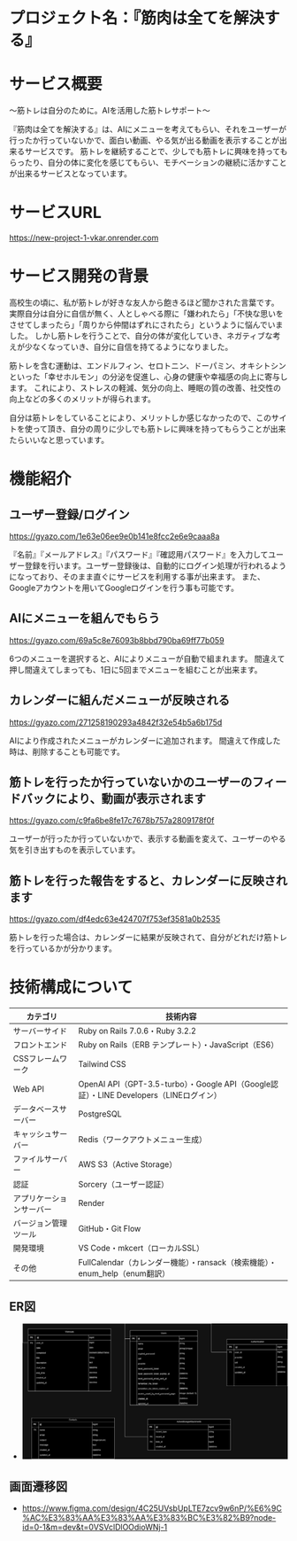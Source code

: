# プロジェクト名：『筋肉は全てを解決する』

# サービス概要
～筋トレは自分のために。AIを活用した筋トレサポート～

『筋肉は全てを解決する』は、AIにメニューを考えてもらい、それをユーザーが行ったか行っていないかで、面白い動画、やる気が出る動画を表示することが出来るサービスです。
筋トレを継続することで、少しでも筋トレに興味を持ってもらったり、自分の体に変化を感じてもらい、モチベーションの継続に活かすことが出来るサービスとなっています。

# サービスURL

https://new-project-1-vkar.onrender.com

# サービス開発の背景
高校生の頃に、私が筋トレが好きな友人から飽きるほど聞かされた言葉です。
実際自分は自分に自信が無く、人としゃべる際に「嫌われたら」「不快な思いをさせてしまったら」「周りから仲間はずれにされたら」というように悩んでいました。
しかし筋トレを行うことで、自分の体が変化していき、ネガティブな考えが少なくなっていき、自分に自信を持てるようになりました。

筋トレを含む運動は、エンドルフィン、セロトニン、ドーパミン、オキシトシンといった「幸せホルモン」の分泌を促進し、心身の健康や幸福感の向上に寄与します。
これにより、ストレスの軽減、気分の向上、睡眠の質の改善、社交性の向上などの多くのメリットが得られます。

自分は筋トレをしていることにより、メリットしか感じなかったので、このサイトを使って頂き、自分の周りに少しでも筋トレに興味を持ってもらうことが出来たらいいなと思っています。

# 機能紹介

## ユーザー登録/ログイン

https://gyazo.com/1e63e06ee9e0b141e8fcc2e6e9caaa8a

『名前』『メールアドレス』『パスワード』『確認用パスワード』を入力してユーザー登録を行います。ユーザー登録後は、自動的にログイン処理が行われるようになっており、そのまま直ぐにサービスを利用する事が出来ます。
また、Googleアカウントを用いてGoogleログインを行う事も可能です。

## AIにメニューを組んでもらう

https://gyazo.com/69a5c8e76093b8bbd790ba69ff77b059

6つのメニューを選択すると、AIによりメニューが自動で組まれます。
間違えて押し間違えてしまっても、1日に5回までメニューを組むことが出来ます。

## カレンダーに組んだメニューが反映される

https://gyazo.com/271258190293a4842f32e54b5a6b175d

AIにより作成されたメニューがカレンダーに追加されます。
間違えて作成した時は、削除することも可能です。

## 筋トレを行ったか行っていないかのユーザーのフィードバックにより、動画が表示されます

https://gyazo.com/c9fa6be8fe17c7678b757a2809178f0f

ユーザーが行ったか行っていないかで、表示する動画を変えて、ユーザーのやる気を引き出すものを表示しています。

## 筋トレを行った報告をすると、カレンダーに反映されます

https://gyazo.com/df4edc63e424707f753ef3581a0b2535

筋トレを行った場合は、カレンダーに結果が反映されて、自分がどれだけ筋トレを行っているかが分かります。

# 技術構成について

| カテゴリ | 技術内容 |
| --- | --- | 
| サーバーサイド | Ruby on Rails 7.0.6・Ruby 3.2.2 |
| フロントエンド | Ruby on Rails（ERB テンプレート）・JavaScript（ES6） |
| CSSフレームワーク | Tailwind CSS |
| Web API | OpenAI API（GPT-3.5-turbo）・Google API（Google認証）・LINE Developers（LINEログイン） |
| データベースサーバー | PostgreSQL |
| キャッシュサーバー | Redis（ワークアウトメニュー生成） |
| ファイルサーバー | AWS S3（Active Storage） |
| 認証 | Sorcery（ユーザー認証） |
| アプリケーションサーバー | Render |
| バージョン管理ツール | GitHub・Git Flow |
| 開発環境 | VS Code・mkcert（ローカルSSL） |
| その他 | FullCalendar（カレンダー機能）・ransack（検索機能）・enum_help（enum翻訳） |

## ER図
- ![ER Diagram](docs/筋肉は全てを解決する.drawio.png)

## 画面遷移図
- https://www.figma.com/design/4C25UVsbUpLTE7zcv9w6nP/%E6%9C%AC%E3%83%AA%E3%83%AA%E3%83%BC%E3%82%B9?node-id=0-1&m=dev&t=0VSVclDlOOdioWNj-1
